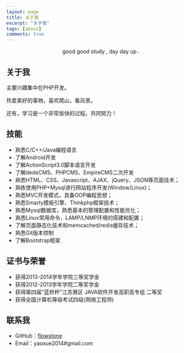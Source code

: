 ```yaml
---
layout: page
title: 关于我
excerpt: "关于我"
tags: [about]
comments: true
---
```



<center>good good study , day day up .</center>

## 关于我


主要兴趣集中在PHP开发。

热爱美好的事物，喜欢爬山，看风景。


还有，学习是一个非常愉快的过程。共同努力！

## 技能

* 熟悉C/C++/Java编程语言
* 了解Android开发
* 了解ActionScript3.0脚本语言开发
* 了解dedeCMS、PHPCMS、EmpireCMS二次开发
* 熟悉HTML、CSS、Javascript、AJAX、jQuery、JSON等页面技术；
* 熟练使用PHP+Mysql进行网站程序开发(Window/Linux)；
* 熟悉MVC开发模式，具备OOP编程思想；
* 熟悉Smarty模板引擎、Thinkphp框架技术；
* 熟悉Mysql数据库，熟悉基本的管理配置和性能优化；
* 熟悉Linux常用命令，LAMP/LNMP环境的搭建和配置；
* 了解页面静态化技术和memcached/redis缓存技术；
* 熟悉Git版本控制
* 了解Bootstrap框架



## 证书与荣誉

* 获得2013-2014学年学院三等奖学金
* 获得2012-2013学年学院二等奖学金
* 获得第四届“蓝桥杯”江苏赛区 JAVA软件开发高职高专组 二等奖
* 获得全国计算机等级考试四级(网络工程师)

## 联系我

* GitHub：[flowstone](https://github.com/flowstone)
* Email：yaoxue2014#gmail.com
